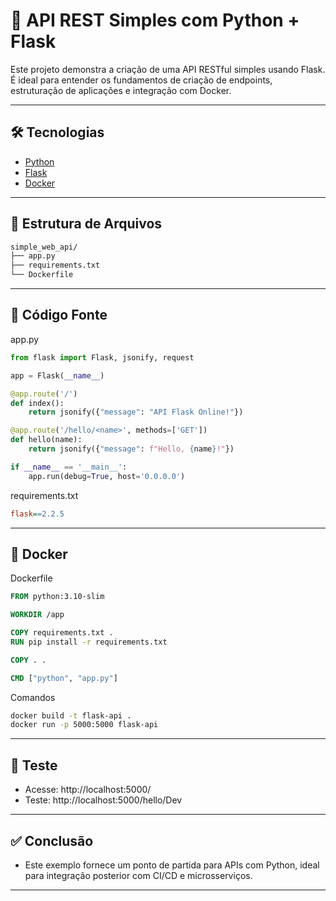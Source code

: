 # 🔹 API REST Simples com Python + Flask

Este projeto demonstra a criação de uma API RESTful simples usando Flask. É ideal para entender os fundamentos de criação de endpoints, estruturação de aplicações e integração com Docker.

---

## 🛠️ Tecnologias

- [Python](https://www.python.org/)
- [Flask](https://flask.palletsprojects.com/)
- [Docker](https://www.docker.com/)

---

## 📁 Estrutura de Arquivos

```bash
simple_web_api/
├── app.py
├── requirements.txt
└── Dockerfile
```

---

## 📜 Código Fonte
app.py
```python
from flask import Flask, jsonify, request

app = Flask(__name__)

@app.route('/')
def index():
    return jsonify({"message": "API Flask Online!"})

@app.route('/hello/<name>', methods=['GET'])
def hello(name):
    return jsonify({"message": f"Hello, {name}!"})

if __name__ == '__main__':
    app.run(debug=True, host='0.0.0.0')
```

requirements.txt
```ini
flask==2.2.5
```

---

## 🐳 Docker
Dockerfile
```dockerfile
FROM python:3.10-slim

WORKDIR /app

COPY requirements.txt .
RUN pip install -r requirements.txt

COPY . .

CMD ["python", "app.py"]
```
Comandos
```bash
docker build -t flask-api .
docker run -p 5000:5000 flask-api
```

---

## 🧪 Teste

- Acesse: http://localhost:5000/
- Teste: http://localhost:5000/hello/Dev

---

## ✅ Conclusão

- Este exemplo fornece um ponto de partida para APIs com Python, ideal para integração posterior com CI/CD e microsserviços.

---

